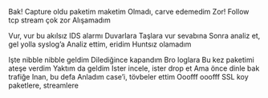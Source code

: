Bak! Capture oldu paketim maketim
Olmadı, carve edemedim
Zor! Follow tcp stream çok zor
Alışamadım

Vur, vur bu akılsız IDS alarmı
Duvarlara
Taşlara vur sevabına
Sonra analiz et, gel yolla syslog’a
Analiz ettim, eridim
Huntsız olamadım

Işte nibble nibble geldim
Dilediğince kapandım Bro loglara
Bu kez paketimi ateşe verdim
Yaktım da geldim
Ister incele, ister drop et
Ama önce dinle bak trafiğe
Inan, bu defa
Anladım case’i, tövbeler ettim
Ooofff ooofff
SSL koy paketlere, streamlere
